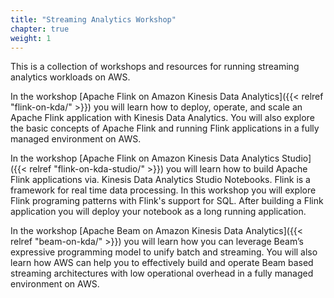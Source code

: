 ```yaml
---
title: "Streaming Analytics Workshop"
chapter: true
weight: 1
---
```


This is a collection of workshops and resources for running streaming analytics workloads on AWS.

In the workshop [Apache Flink on Amazon Kinesis Data Analytics]({{< relref "flink-on-kda/" >}}) you will learn how to deploy, operate, and scale an Apache Flink application with Kinesis Data Analytics. You will also explore the basic concepts of Apache Flink and running Flink applications in a fully managed environment on AWS.

In the workshop [Apache Flink on Amazon Kinesis Data Analytics Studio]({{< relref "flink-on-kda-studio/" >}}) you will learn how to build Apache Flink applications via. Kinesis Data Analytics Studio Notebooks. Flink is a framework for real time data processing. In this workshop you will explore Flink programing patterns with Flink's support for SQL. After building a Flink application you will deploy your notebook as a long running application.  

In the workshop [Apache Beam on Amazon Kinesis Data Analytics]({{< relref "beam-on-kda/" >}}) you will learn how you can leverage Beam’s expressive programming model to unify batch and streaming. You will also learn how AWS can help you to effectively build and operate Beam based streaming architectures with low operational overhead in a fully managed environment on AWS.